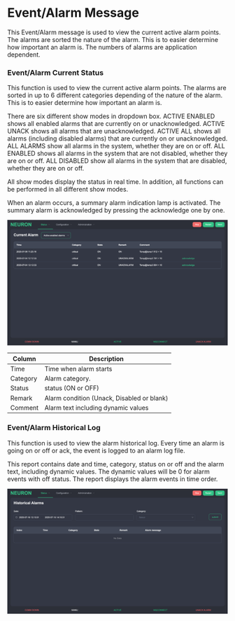 # Event/Alarm Message 
This Event/Alarm message is used to view the current active alarm points. The alarms are sorted the nature of the alarm. This is to easier determine how important an alarm is. The numbers of alarms are application dependent.

### Event/Alarm Current Status 
This function is used to view the current active alarm points. The alarms are sorted in up to 6 different categories depending of the nature of the alarm. This is to easier determine how important an alarm is.

There are six different show modes in dropdown box. ACTIVE ENABLED shows all enabled alarms that are currently on or unacknowledged. ACTIVE UNACK shows all alarms that are unacknowledged. ACTIVE ALL shows all alarms (including disabled alarms) that are currently on or unacknowledged. ALL ALARMS show all alarms in the system, whether they are on or off. ALL ENABLED shows all alarms in the system that are not disabled, whether they are on or off. ALL DISABLED show all alarms in the system that are disabled, whether they are on or off.

All show modes display the status in real time. In addition, all functions can be performed in all different show modes.

When an alarm occurs, a summary alarm indication lamp is activated. The summary alarm is acknowledged by pressing the acknowledge one by one.

![](./assets/alarm-current.png)

| Column   | Description                                |
| -------- | ------------------------------------------ |
| Time     | Time when alarm starts                     |
| Category | Alarm category.                            |
| Status   | status (ON or OFF)                         |
| Remark   | Alarm condition (Unack, Disabled or blank) |
| Comment  | Alarm text including dynamic values        |

### Event/Alarm Historical Log 
This function is used to view the alarm historical log. Every time an alarm is going on or off or ack, the event is logged to an alarm log file.

This report contains date and time, category, status on or off and the alarm text, including dynamic values. The dynamic values will be 0 for alarm events with off status. The report displays the alarm events in time order.

![](./assets/alarm-historical.png)
